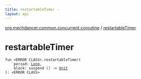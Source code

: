 ```yaml
---
title: restartableTimer - 
layout: api
---
```


<div class='api-docs-breadcrumbs'><a href="index.html">org.mechdancer.common.concurrent.coroutine</a> / <a href="./restartable-timer.html">restartableTimer</a></div>

# restartableTimer

<div class="signature"><code><span class="keyword">fun </span><span class="identifier">&lt;ERROR CLASS&gt;</span><span class="symbol">.</span><span class="identifier">restartableTimer</span><span class="symbol">(</span><br/>&nbsp;&nbsp;&nbsp;&nbsp;<span class="parameterName" id="org.mechdancer.common.concurrent.coroutine$restartableTimer(, kotlin.Long, kotlin.SuspendFunction0((kotlin.Unit)))/period">period</span><span class="symbol">:</span>&nbsp;<a href="https://kotlinlang.org/api/latest/jvm/stdlib/kotlin/-long/index.html"><span class="identifier">Long</span></a><span class="symbol">, </span><br/>&nbsp;&nbsp;&nbsp;&nbsp;<span class="parameterName" id="org.mechdancer.common.concurrent.coroutine$restartableTimer(, kotlin.Long, kotlin.SuspendFunction0((kotlin.Unit)))/block">block</span><span class="symbol">:</span>&nbsp;<span class="keyword">suspend </span><span class="symbol">(</span><span class="symbol">)</span>&nbsp;<span class="symbol">-&gt;</span>&nbsp;<a href="https://kotlinlang.org/api/latest/jvm/stdlib/kotlin/-unit/index.html"><span class="identifier">Unit</span></a><br/><span class="symbol">)</span><span class="symbol">: </span><span class="identifier">&lt;ERROR CLASS&gt;</span></code></div>
